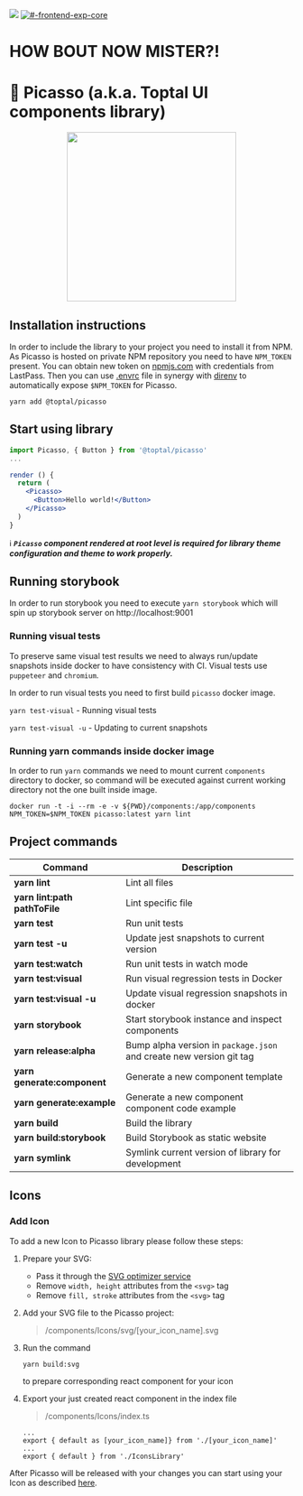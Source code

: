 ![](https://img.shields.io/badge/npm-0.1.0--alpha.20-orange.svg)
[![#-frontend-exp-core](https://img.shields.io/badge/slack-%23--frontend--exp--core-green.svg)](https://toptal-core.slack.com/app_redirect?channel=CERF5NHT3)

# HOW BOUT NOW MISTER?!

# 🎨 Picasso (a.k.a. Toptal UI components library)

<div align="center"><img src="https://user-images.githubusercontent.com/324488/51291294-e542d880-1a06-11e9-875d-ad009cb42e3c.png" height="300" /></div>

## Installation instructions

In order to include the library to your project you need to install it from NPM. As Picasso is hosted on private NPM repository you need to have `NPM_TOKEN` present. You can obtain new token on [npmjs.com](https://www.npmjs.com/settings/talbot/tokens) with credentials from LastPass. Then you can use [.envrc](.envrc.example) file in synergy with [direnv](https://direnv.net/) to automatically expose `$NPM_TOKEN` for Picasso.

`yarn add @toptal/picasso`

## Start using library

```jsx
import Picasso, { Button } from '@toptal/picasso'
...

render () {
  return (
    <Picasso>
      <Button>Hello world!</Button>
    </Picasso>
  )
}
```

ℹ️ **_`Picasso` component rendered at root level is required for library theme configuration and theme to work properly._**

## Running storybook

In order to run storybook you need to execute `yarn storybook` which will spin up storybook server on http://localhost:9001

### Running visual tests

To preserve same visual test results we need to always run/update snapshots inside docker to have consistency with CI. Visual tests use `puppeteer` and `chromium`.

In order to run visual tests you need to first build `picasso` docker image.

`yarn test-visual` - Running visual tests

`yarn test-visual -u` - Updating to current snapshots

### Running yarn commands inside docker image

In order to run `yarn` commands we need to mount current `components` directory to docker, so command will be executed against current working directory not the one built inside image.

```
docker run -t -i --rm -e -v ${PWD}/components:/app/components NPM_TOKEN=$NPM_TOKEN picasso:latest yarn lint
```

## Project commands

| Command                       | Description                                                         |
| ----------------------------- | ------------------------------------------------------------------- |
| **yarn lint**                 | Lint all files                                                       |
| **yarn lint:path pathToFile** | Lint specific file                                                    |
| **yarn test**                 | Run unit tests                                                      |
| **yarn test -u**              | Update jest snapshots to current version                            |
| **yarn test:watch**           | Run unit tests in watch mode                                        |
| **yarn test:visual**          | Run visual regression tests in Docker                               |
| **yarn test:visual -u**       | Update visual regression snapshots in docker                        |
| **yarn storybook**            | Start storybook instance and inspect components                     |
| **yarn release:alpha**        | Bump alpha version in `package.json` and create new version git tag |
| **yarn generate:component**   | Generate a new component template                                   |
| **yarn generate:example**     | Generate a new component component code example                     |
| **yarn build**                | Build the library                                                   |
| **yarn build:storybook**      | Build Storybook as static website                                   |
| **yarn symlink**              | Symlink current version of library for development                  |

## Icons

### Add Icon

To add a new Icon to Picasso library please follow these steps:

1. Prepare your SVG:
    - Pass it through the [SVG optimizer service](https://jakearchibald.github.io/svgomg/)
    - Remove `width, height` attributes from the `<svg>` tag
    - Remove `fill, stroke` attributes from the `<svg>` tag
2. Add your SVG file to the Picasso project:
    > /components/Icons/svg/[your_icon_name].svg
3. Run the command
    ```
    yarn build:svg
    ```
    to prepare corresponding react component for your icon

4. Export your just created react component in the index file
    > /components/Icons/index.ts
    ```
    ...
    export { default as [your_icon_name]} from './[your_icon_name]'
    ...
    export { default } from './IconsLibrary'
    ```

After Picasso will be released with your changes you can start using your Icon as described [here](https://picasso.toptal.net/?selectedKind=Icons&selectedStory=Icons).
